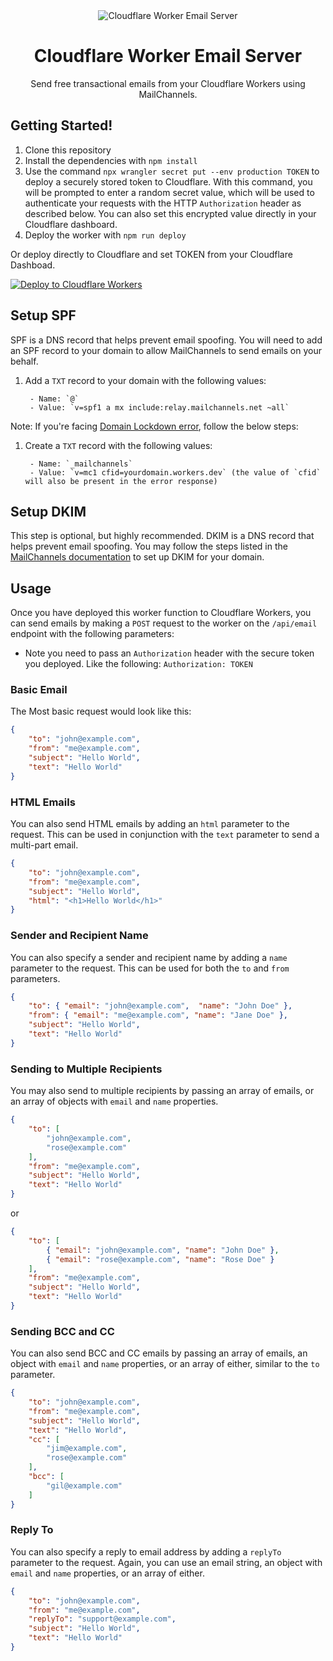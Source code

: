 <div align="center">
	<img src="https://github.com/Sh4yy/cloudflare-email/assets/23535123/36a28753-7ded-45ef-bfed-fcc308658b33" alt="Cloudflare Worker Email Server"/>
	<br>
  <h1>Cloudflare Worker Email Server</h1>
	<p>Send free transactional emails from your Cloudflare Workers using MailChannels.</p>
</div>


## Getting Started!

1. Clone this repository
2. Install the dependencies with `npm install`
3. Use the command `npx wrangler secret put --env production TOKEN` to deploy a securely stored token to Cloudflare. With this command, you will be prompted to enter a random secret value, which will be used to authenticate your requests with the HTTP `Authorization` header as described below. You can also set this encrypted value directly in your Cloudflare dashboard.
4. Deploy the worker with `npm run deploy`

Or deploy directly to Cloudflare and set TOKEN from your Cloudflare Dashboad.

[![Deploy to Cloudflare Workers](https://deploy.workers.cloudflare.com/button)](https://deploy.workers.cloudflare.com/?url=https://github.com/Sh4yy/cloudflare-email)

## Setup SPF

SPF is a DNS record that helps prevent email spoofing. You will need to add an SPF record to your domain to allow MailChannels to send emails on your behalf.

1. Add a `TXT` record to your domain with the following values:

		- Name: `@`
		- Value: `v=spf1 a mx include:relay.mailchannels.net ~all`

Note: If you're facing [Domain Lockdown error](https://support.mailchannels.com/hc/en-us/articles/16918954360845-Secure-your-domain-name-against-spoofing-with-Domain-Lockdown), follow the below steps:

1. Create a `TXT` record with the following values:

		- Name: `_mailchannels`
		- Value: `v=mc1 cfid=yourdomain.workers.dev` (the value of `cfid` will also be present in the error response)

## Setup DKIM

This step is optional, but highly recommended. DKIM is a DNS record that helps prevent email spoofing. You may follow the steps listed in the [MailChannels documentation](https://support.mailchannels.com/hc/en-us/articles/7122849237389-Adding-a-DKIM-Signature) to set up DKIM for your domain.

## Usage

Once you have deployed this worker function to Cloudflare Workers, you can send emails by making a `POST` request to the worker on the `/api/email` endpoint with the following parameters:

- Note you need to pass an `Authorization` header with the secure token you deployed. Like the following: `Authorization: TOKEN`

### Basic Email

The Most basic request would look like this:

```json
{
	"to": "john@example.com",
	"from": "me@example.com",
	"subject": "Hello World",
	"text": "Hello World"
}
```

### HTML Emails

You can also send HTML emails by adding an `html` parameter to the request. This can be used in conjunction with the `text` parameter to send a multi-part email.

```json
{
	"to": "john@example.com",
	"from": "me@example.com",
	"subject": "Hello World",
	"html": "<h1>Hello World</h1>"
}
```

### Sender and Recipient Name

You can also specify a sender and recipient name by adding a `name` parameter to the request. This can be used for both the `to` and `from` parameters.

```json
{
	"to": { "email": "john@example.com",  "name": "John Doe" },
	"from": { "email": "me@example.com", "name": "Jane Doe" },
	"subject": "Hello World",
	"text": "Hello World"
}
```

### Sending to Multiple Recipients

You may also send to multiple recipients by passing an array of emails, or an array of objects with `email` and `name` properties.

```json
{
	"to": [
		"john@example.com",
		"rose@example.com"
 	],
	"from": "me@example.com",
	"subject": "Hello World",
	"text": "Hello World"
}
```

or

```json
{
	"to": [
		{ "email": "john@example.com", "name": "John Doe" },
		{ "email": "rose@example.com", "name": "Rose Doe" }
 	],
	"from": "me@example.com",
	"subject": "Hello World",
	"text": "Hello World"
}
```

### Sending BCC and CC

You can also send BCC and CC emails by passing an array of emails, an object with `email` and `name` properties, or an array of either, similar to the `to` parameter.

```json
{
	"to": "john@example.com",
	"from": "me@example.com",
	"subject": "Hello World",
	"text": "Hello World",
	"cc": [
		"jim@example.com",
		"rose@example.com"
	],
	"bcc": [
		"gil@example.com"
	]
}
```

### Reply To

You can also specify a reply to email address by adding a `replyTo` parameter to the request. Again, you can use an email string, an object with `email` and `name` properties, or an array of either.

```json
{
	"to": "john@example.com",
	"from": "me@example.com",
	"replyTo": "support@example.com",
	"subject": "Hello World",
	"text": "Hello World"
}
```
